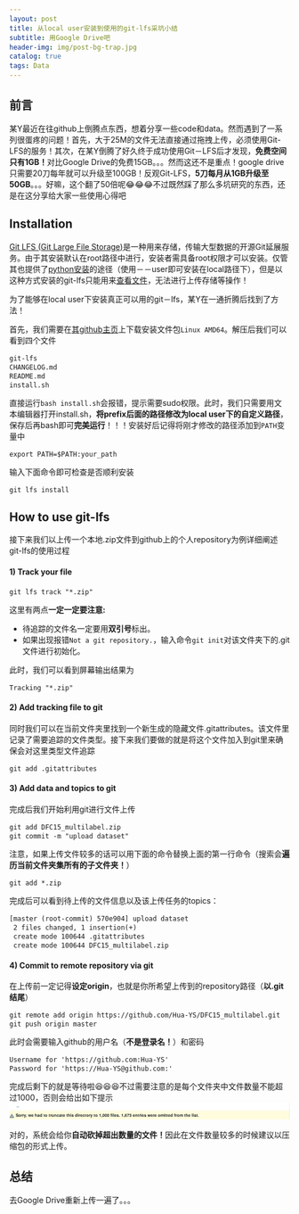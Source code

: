```yaml
---
layout: post
title: 从local user安装到使用的git-lfs采坑小结
subtitle: 用Google Drive吧
header-img: img/post-bg-trap.jpg 
catalog: true
tags: Data
---
```


## 前言
某Y最近在往github上倒腾点东西，想着分享一些code和data。然而遇到了一系列很蛋疼的问题！首先，大于25M的文件无法直接通过拖拽上传，必须使用Git-LFS的服务！其次，在某Y倒腾了好久终于成功使用Git－LFS后才发现，<strong>免费空间只有1GB！</strong>对比Google Drive的免费15GB。。。然而这还不是重点！google drive只需要20刀每年就可以升级至100GB！反观Git-LFS，<strong>5刀每月从1GB升级至50GB</strong>。。。好嘛，这个翻了50倍呢😂😂😂不过既然踩了那么多坑研究的东西，还是在这分享给大家一些使用心得吧

## Installation

[Git LFS (Git Large File Storage)](https://git-lfs.github.com/)是一种用来存储，传输大型数据的开源Git延展服务。由于其安装默认在root路径中进行，安装者需具备root权限才可以安装。仅管其也提供了[python安装](https://packagecloud.io/github/git-lfs/install#bash-python)的途径（使用－－user即可安装在local路径下），但是以这种方式安装的git-lfs只能用来[查看文件](
https://pypi.org/project/git-lfs/)，无法进行上传存储等操作！

为了能够在local user下安装真正可以用的git－lfs，某Y在一通折腾后找到了方法！

首先，我们需要在[其github主页](https://github.com/git-lfs/git-lfs/releases/tag/v2.7.2)上下载安装文件包```Linux AMD64```。解压后我们可以看到四个文件
```
git-lfs
CHANGELOG.md
README.md
install.sh
```

直接运行```bash install.sh```会报错，提示需要sudo权限。此时，我们只需要用文本编辑器打开install.sh，<strong>将prefix后面的路径修改为local user下的自定义路径</strong>，保存后再bash即可<strong>完美运行</strong>！！！安装好后记得将刚才修改的路径添加到```PATH```变量中
```
export PATH=$PATH:your_path
```

输入下面命令即可检查是否顺利安装
```
git lfs install
```

## How to use git-lfs

接下来我们以上传一个本地.zip文件到github上的个人repository为例详细阐述git-lfs的使用过程

#### 1) Track your file

```
git lfs track "*.zip"
```

这里有两点<strong>一定一定要注意:</strong>
* 待追踪的文件名一定要用<strong>双引号</strong>标出。
* 如果出现报错```Not a git repository.```，输入命令```git init```对该文件夹下的.git文件进行初始化。

此时，我们可以看到屏幕输出结果为
```
Tracking "*.zip"
```

#### 2) Add tracking file to git
同时我们可以在当前文件夹里找到一个新生成的隐藏文件.gitattributes。该文件里记录了需要追踪的文件类型。接下来我们要做的就是将这个文件加入到git里来确保会对这里类型文件追踪
```
git add .gitattributes
```

#### 3) Add data and topics to git
完成后我们开始利用git进行文件上传
```
git add DFC15_multilabel.zip
git commit -m "upload dataset"
```

注意，如果上传文件较多的话可以用下面的命令替换上面的第一行命令（搜索会<strong>遍历当前文件夹集所有的子文件夹！</strong>）
```
git add *.zip
```

完成后可以看到待上传的文件信息以及该上传任务的topics：
```
[master (root-commit) 570e904] upload dataset
 2 files changed, 1 insertion(+)
 create mode 100644 .gitattributes
 create mode 100644 DFC15_multilabel.zip
```

#### 4) Commit to remote repository via git
在上传前一定记得<strong>设定origin</strong>，也就是你所希望上传到的repository路径（<strong>以.git结尾</strong>）
```
git remote add origin https://github.com/Hua-YS/DFC15_multilabel.git
git push origin master
```

此时会需要输入github的用户名（<strong>不是登录名！</strong>）和密码
```
Username for 'https://github.com:Hua-YS'
Password for 'https://Hua-YS@github.com:'
```

完成后剩下的就是等待啦😆😆😆不过需要注意的是每个文件夹中文件数量不能超过1000，否则会给出如下提示
<img src="/img/post-gl-limit-nb.jpg" width="1000"/>

对的，系统会给你<strong>自动砍掉超出数量的文件！</strong>因此在文件数量较多的时候建议以压缩包的形式上传。

## 总结

去Google Drive重新上传一遍了。。。



